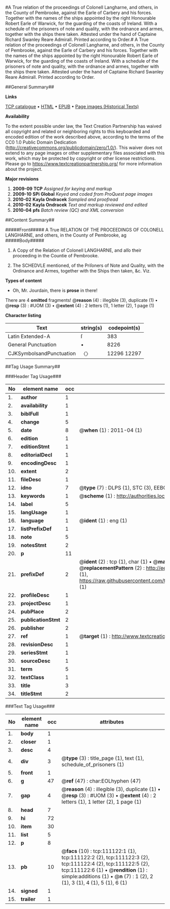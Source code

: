 #A True relation of the proceedings of Colonell Langharne, and others, in the County of Pembrooke, against the Earle of Carbery and his forces. Together with the names of the ships appointed by the right Honourable Robert Earle of Warwick, for the guarding of the coasts of Ireland. With a schedule of the prisoners of note and quality, with the ordnance and armes, together with the ships there taken. Attested under the hand of Captaine Richard Swanley Reare Admirall. Printed according to Order.#
A True relation of the proceedings of Colonell Langharne, and others, in the County of Pembrooke, against the Earle of Carbery and his forces. Together with the names of the ships appointed by the right Honourable Robert Earle of Warwick, for the guarding of the coasts of Ireland. With a schedule of the prisoners of note and quality, with the ordnance and armes, together with the ships there taken. Attested under the hand of Captaine Richard Swanley Reare Admirall. Printed according to Order.

##General Summary##

**Links**

[TCP catalogue](http://www.ota.ox.ac.uk/tcp/)  • 
[HTML](http://tei.it.ox.ac.uk/tcp/Texts-HTML/free/A95/A95253.html)  • 
[EPUB](http://tei.it.ox.ac.uk/tcp/Texts-EPUB/free/A95/A95253.epub) • 
[Page images (Historical Texts)](https://historicaltexts.jisc.ac.uk/eebo-99859061e)

**Availability**

To the extent possible under law, the Text Creation Partnership has waived all copyright and related or neighboring rights to this keyboarded and encoded edition of the work described above, according to the terms of the CC0 1.0 Public Domain Dedication (http://creativecommons.org/publicdomain/zero/1.0/). This waiver does not extend to any page images or other supplementary files associated with this work, which may be protected by copyright or other license restrictions. Please go to https://www.textcreationpartnership.org/ for more information about the project.

**Major revisions**

1. __2009-09__ __TCP__ *Assigned for keying and markup*
1. __2009-10__ __SPi Global__ *Keyed and coded from ProQuest page images*
1. __2010-02__ __Kayla Ondracek__ *Sampled and proofread*
1. __2010-02__ __Kayla Ondracek__ *Text and markup reviewed and edited*
1. __2010-04__ __pfs__ *Batch review (QC) and XML conversion*

##Content Summary##

#####Front#####
A True RELATION OF THE PROCEEDINGS OF COLONELL LANGHARNE, and others, in the County of Pembrooke, ag
#####Body#####

1. A Copy of the Relation of Colonell LANGHARNE, and alſo their proceeding in the Countie of Pembrooke.

1. The SCHEDVLE mentioned, of the Priſoners of Note and Quality, with the Ordinance and Armes, together with the Ships then taken, &c. Viz.

**Types of content**

  * Oh, Mr. Jourdain, there is **prose** in there!

There are 4 **omitted** fragments! 
 @__reason__ (4) : illegible (3), duplicate (1)  •  @__resp__ (3) : #UOM (3)  •  @__extent__ (4) : 2 letters (1), 1 letter (2), 1 page (1)

**Character listing**


|Text|string(s)|codepoint(s)|
|---|---|---|
|Latin Extended-A|ſ|383|
|General Punctuation|•|8226|
|CJKSymbolsandPunctuation|〈〉|12296 12297|

##Tag Usage Summary##

###Header Tag Usage###

|No|element name|occ|attributes|
|---|---|---|---|
|1.|__author__|1||
|2.|__availability__|1||
|3.|__biblFull__|1||
|4.|__change__|5||
|5.|__date__|8| @__when__ (1) : 2011-04 (1)|
|6.|__edition__|1||
|7.|__editionStmt__|1||
|8.|__editorialDecl__|1||
|9.|__encodingDesc__|1||
|10.|__extent__|2||
|11.|__fileDesc__|1||
|12.|__idno__|7| @__type__ (7) : DLPS (1), STC (3), EEBO-CITATION (1), PROQUEST (1), VID (1)|
|13.|__keywords__|1| @__scheme__ (1) : http://authorities.loc.gov/ (1)|
|14.|__label__|5||
|15.|__langUsage__|1||
|16.|__language__|1| @__ident__ (1) : eng (1)|
|17.|__listPrefixDef__|1||
|18.|__note__|5||
|19.|__notesStmt__|2||
|20.|__p__|11||
|21.|__prefixDef__|2| @__ident__ (2) : tcp (1), char (1)  •  @__matchPattern__ (2) : ([0-9\-]+):([0-9IVX]+) (1), (.+) (1)  •  @__replacementPattern__ (2) : http://eebo.chadwyck.com/downloadtiff?vid=$1&page=$2 (1), https://raw.githubusercontent.com/textcreationpartnership/Texts/master/tcpchars.xml#$1 (1)|
|22.|__profileDesc__|1||
|23.|__projectDesc__|1||
|24.|__pubPlace__|2||
|25.|__publicationStmt__|2||
|26.|__publisher__|2||
|27.|__ref__|1| @__target__ (1) : http://www.textcreationpartnership.org/docs/. (1)|
|28.|__revisionDesc__|1||
|29.|__seriesStmt__|1||
|30.|__sourceDesc__|1||
|31.|__term__|5||
|32.|__textClass__|1||
|33.|__title__|3||
|34.|__titleStmt__|2||


###Text Tag Usage###

|No|element name|occ|attributes|
|---|---|---|---|
|1.|__body__|1||
|2.|__closer__|1||
|3.|__desc__|4||
|4.|__div__|3| @__type__ (3) : title_page (1), text (1), schedule_of_prisoners (1)|
|5.|__front__|1||
|6.|__g__|47| @__ref__ (47) : char:EOLhyphen (47)|
|7.|__gap__|4| @__reason__ (4) : illegible (3), duplicate (1)  •  @__resp__ (3) : #UOM (3)  •  @__extent__ (4) : 2 letters (1), 1 letter (2), 1 page (1)|
|8.|__head__|7||
|9.|__hi__|72||
|10.|__item__|30||
|11.|__list__|5||
|12.|__p__|8||
|13.|__pb__|10| @__facs__ (10) : tcp:111122:1 (1), tcp:111122:2 (2), tcp:111122:3 (2), tcp:111122:4 (2), tcp:111122:5 (2), tcp:111122:6 (1)  •  @__rendition__ (1) : simple:additions (1)  •  @__n__ (7) : 1 (2), 2 (1), 3 (1), 4 (1), 5 (1), 6 (1)|
|14.|__signed__|1||
|15.|__trailer__|1||
